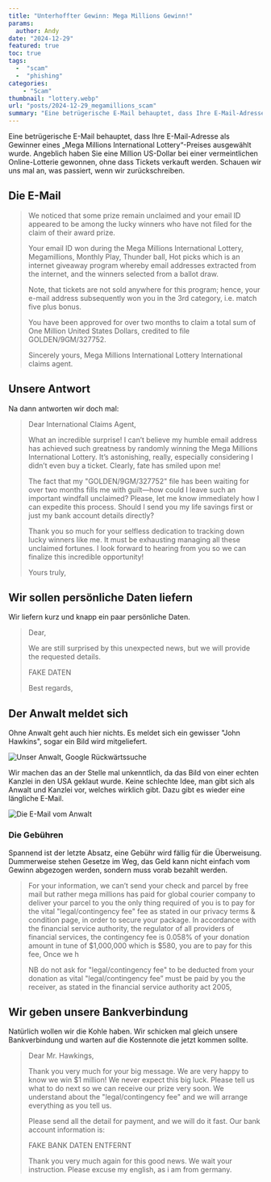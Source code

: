 ```yaml
---
title: "Unterhoffter Gewinn: Mega Millions Gewinn!"
params:
  author: Andy
date: "2024-12-29"
featured: true
toc: true
tags: 
  -  "scam"
  -  "phishing"
categories:
    - "Scam"
thumbnail: "lottery.webp"
url: "posts/2024-12-29_megamillions_scam"
summary: "Eine betrügerische E-Mail behauptet, dass Ihre E-Mail-Adresse als Gewinner eines „Mega Millions International Lottery“-Preises ausgewählt wurde. Angeblich haben Sie eine Million US-Dollar bei einer vermeintlichen Online-Lotterie gewonnen, ohne dass Tickets verkauft werden. Schauen wir uns mal an, was passiert, wenn wir zurückschreiben."
---
```


Eine betrügerische E-Mail behauptet, dass Ihre E-Mail-Adresse als Gewinner eines „Mega Millions International Lottery“-Preises ausgewählt wurde. Angeblich haben Sie eine Million US-Dollar bei einer vermeintlichen Online-Lotterie gewonnen, ohne dass Tickets verkauft werden. Schauen wir uns mal an, was passiert, wenn wir zurückschreiben.

## Die E-Mail

>  We noticed that some prize remain unclaimed and your email ID appeared to be among the lucky winners who have not filed for the claim of their award prize.
>  
> Your email ID  won during the Mega Millions International Lottery, Megamillions, Monthly Play, Thunder ball, Hot picks which is an internet giveaway program whereby email addresses extracted from the internet, and the winners selected from a ballot draw.
>  
> Note, that tickets are not sold anywhere for this program; hence, your e-mail address subsequently won you in the 3rd category, i.e. match five plus bonus.
>  
> You have been approved for over two months to claim a total sum of One Million United States Dollars, credited to file GOLDEN/9GM/327752.
>  
>  
> Sincerely yours,
> Mega Millions International Lottery
> International claims agent.

## Unsere Antwort

Na dann antworten wir doch mal:

> Dear International Claims Agent,
> 
> What an incredible surprise! I can’t believe my humble email address has achieved such greatness by randomly winning the Mega Millions International Lottery. It’s astonishing, really, especially considering I didn’t even buy a ticket. Clearly, fate has smiled upon me!
> 
> The fact that my "GOLDEN/9GM/327752" file has been waiting for over two months fills me with guilt—how could I leave such an important windfall unclaimed? Please, let me know immediately how I can expedite this process. Should I send you my life savings first or just my bank account details directly?
> 
> Thank you so much for your selfless dedication to tracking down lucky winners like me. It must be exhausting managing all these unclaimed fortunes. I look forward to hearing from you so we can finalize this incredible opportunity!
> 
> Yours truly,

## Wir sollen persönliche Daten liefern

Wir liefern kurz und knapp ein paar persönliche Daten.

> Dear,  
> 
> We are still surprised by this unexpected news, but we will provide the requested details.  
> 
> FAKE DATEN 
> 
> Best regards,  

## Der Anwalt meldet sich

Ohne Anwalt geht auch hier nichts. Es meldet sich ein gewisser "John Hawkins", sogar ein Bild wird mitgeliefert.

![Unser Anwalt, Google Rückwärtssuche](/posts/2024-12-29_megamillions_scam/anwalt.webp)

Wir machen das an der Stelle mal unkenntlich, da das Bild von einer echten Kanzlei in den USA geklaut wurde. Keine schlechte Idee, man gibt sich als Anwalt und Kanzlei vor, welches wirklich gibt. Dazu gibt es wieder eine längliche E-Mail.


![Die E-Mail vom Anwalt](/posts/2024-12-29_megamillions_scam/email_vom_anwalt.png)


### Die Gebühren

Spannend ist der letzte Absatz, eine Gebühr wird fällig für die Überweisung. Dummerweise stehen Gesetze im Weg, das Geld kann nicht einfach vom Gewinn abgezogen werden, sondern muss vorab bezahlt werden.

>  For your information, we can’t send your check and parcel by free mail but rather mega millions has paid for global courier company to deliver your parcel to you the only thing required of you is to pay for the vital "legal/contingency fee" fee as stated in our privacy terms & condition page, in order to secure your package. In accordance with the financial service authority, the regulator of all providers of financial services, the contingency fee is 0.058% of your donation amount in tune of $1,000,000 which is $580, you are to pay for this fee, Once we h
>  
> NB do not ask for "legal/contingency fee" to be deducted from your donation as vital "legal/contingency fee” must be paid by you the receiver, as stated in the financial service authority act 2005,


## Wir geben unsere Bankverbindung

Natürlich wollen wir die Kohle haben. Wir schicken mal gleich unsere Bankverbindung und warten auf die Kostennote die jetzt kommen sollte.

> Dear Mr. Hawkings,  
> 
> Thank you very much for your big message. We are very happy to know we win $1 million! We never expect this big luck. Please tell us what to do next so we can receive our prize very soon. We understand about the "legal/contingency fee" and we will arrange everything as you tell us.  
> 
> Please send all the detail for payment, and we will do it fast. Our bank account information is:
> 
> FAKE BANK DATEN ENTFERNT
> 
> Thank you very much again for this good news. We wait your instruction. Please excuse my english, as i am from germany.  
